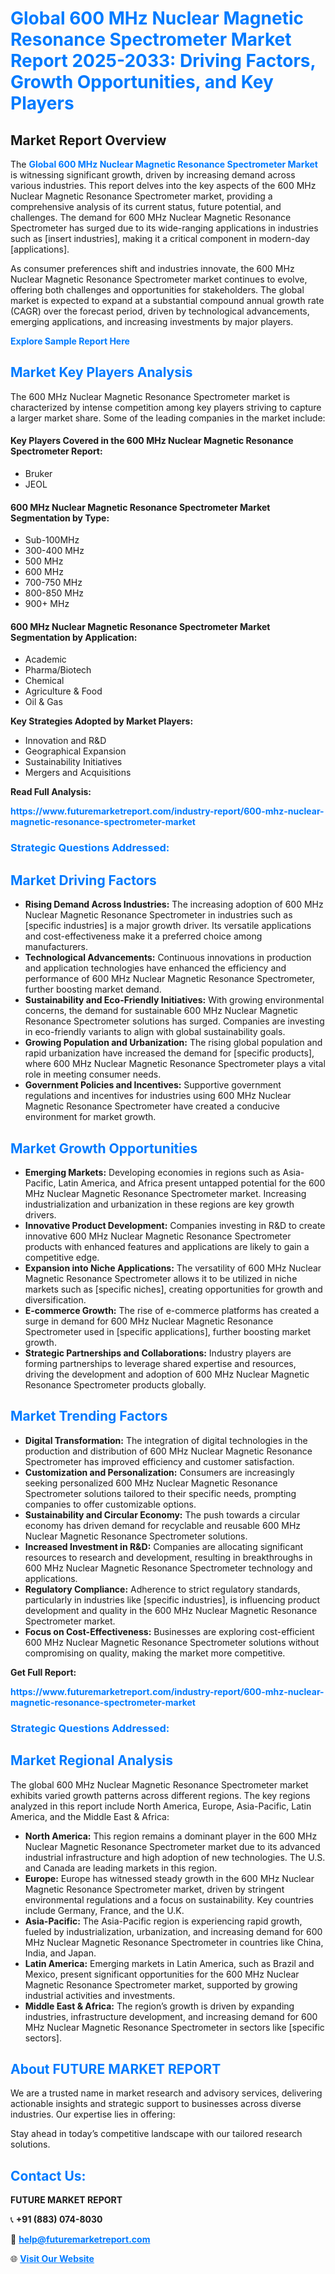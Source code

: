 <h1 style="color: #007BFF;">Global 600 MHz Nuclear Magnetic Resonance Spectrometer Market Report 2025-2033: Driving Factors, Growth Opportunities, and Key Players</h1>

<section id="overview">
<h2>Market Report Overview</h2>
<p>The <a href="https://www.futuremarketreport.com/industry-report/600-mhz-nuclear-magnetic-resonance-spectrometer-market" style="color: #007BFF; text-decoration: none;"><strong>Global 600 MHz Nuclear Magnetic Resonance Spectrometer Market</strong></a> is witnessing significant growth, driven by increasing demand across various industries. This report delves into the key aspects of the 600 MHz Nuclear Magnetic Resonance Spectrometer market, providing a comprehensive analysis of its current status, future potential, and challenges. The demand for 600 MHz Nuclear Magnetic Resonance Spectrometer has surged due to its wide-ranging applications in industries such as [insert industries], making it a critical component in modern-day [applications].</p>
<p>As consumer preferences shift and industries innovate, the 600 MHz Nuclear Magnetic Resonance Spectrometer market continues to evolve, offering both challenges and opportunities for stakeholders. The global market is expected to expand at a substantial compound annual growth rate (CAGR) over the forecast period, driven by technological advancements, emerging applications, and increasing investments by major players.</p>
</section>

<section id="overview">
<p><a href="https://www.futuremarketreport.com/request-sample/reportId=61107" style="color: #007BFF; text-decoration: none;"><strong>Explore Sample Report Here</strong></a></p>
</section>

<section id="key-players">
<h2 style="color: #007BFF;">Market Key Players Analysis</h2>
<p>The 600 MHz Nuclear Magnetic Resonance Spectrometer market is characterized by intense competition among key players striving to capture a larger market share. Some of the leading companies in the market include:</p>
<h4>Key Players Covered in the 600 MHz Nuclear Magnetic Resonance Spectrometer Report:</h4>
<ul><li>Bruker</li><li>JEOL</li></ul>
<h4>600 MHz Nuclear Magnetic Resonance Spectrometer Market Segmentation by Type:</h4>
<ul><li>Sub-100MHz</li><li>300-400 MHz</li><li>500 MHz</li><li>600 MHz</li><li>700-750 MHz</li><li>800-850 MHz</li><li>900+ MHz</li></ul>

<h4>600 MHz Nuclear Magnetic Resonance Spectrometer Market Segmentation by Application:</h4>
<ul><li>Academic</li><li>Pharma/Biotech</li><li>Chemical</li><li>Agriculture &amp; Food</li><li>Oil &amp; Gas</li></ul>
<p><strong>Key Strategies Adopted by Market Players:</strong></p>
<ul>
<li>Innovation and R&D</li>
<li>Geographical Expansion</li>
<li>Sustainability Initiatives</li>
<li>Mergers and Acquisitions</li>
</ul>
</section>

<section>
<p><strong>Read Full Analysis: </strong></p><a href="https://www.futuremarketreport.com/industry-report/600-mhz-nuclear-magnetic-resonance-spectrometer-market" style="color: #007BFF; text-decoration: none;"><strong>https://www.futuremarketreport.com/industry-report/600-mhz-nuclear-magnetic-resonance-spectrometer-market</strong></a>
<h3 style="color: #007BFF;">Strategic Questions Addressed:</h3>
</section>

<section id="driving-factors">
<h2 style="color: #007BFF;">Market Driving Factors</h2>
<ul>
<li><strong>Rising Demand Across Industries:</strong> The increasing adoption of 600 MHz Nuclear Magnetic Resonance Spectrometer in industries such as [specific industries] is a major growth driver. Its versatile applications and cost-effectiveness make it a preferred choice among manufacturers.</li>
<li><strong>Technological Advancements:</strong> Continuous innovations in production and application technologies have enhanced the efficiency and performance of 600 MHz Nuclear Magnetic Resonance Spectrometer, further boosting market demand.</li>
<li><strong>Sustainability and Eco-Friendly Initiatives:</strong> With growing environmental concerns, the demand for sustainable 600 MHz Nuclear Magnetic Resonance Spectrometer solutions has surged. Companies are investing in eco-friendly variants to align with global sustainability goals.</li>
<li><strong>Growing Population and Urbanization:</strong> The rising global population and rapid urbanization have increased the demand for [specific products], where 600 MHz Nuclear Magnetic Resonance Spectrometer plays a vital role in meeting consumer needs.</li>
<li><strong>Government Policies and Incentives:</strong> Supportive government regulations and incentives for industries using 600 MHz Nuclear Magnetic Resonance Spectrometer have created a conducive environment for market growth.</li>
</ul>
</section>

<section id="growth-opportunities">
<h2 style="color: #007BFF;">Market Growth Opportunities</h2>
<ul>
<li><strong>Emerging Markets:</strong> Developing economies in regions such as Asia-Pacific, Latin America, and Africa present untapped potential for the 600 MHz Nuclear Magnetic Resonance Spectrometer market. Increasing industrialization and urbanization in these regions are key growth drivers.</li>
<li><strong>Innovative Product Development:</strong> Companies investing in R&D to create innovative 600 MHz Nuclear Magnetic Resonance Spectrometer products with enhanced features and applications are likely to gain a competitive edge.</li>
<li><strong>Expansion into Niche Applications:</strong> The versatility of 600 MHz Nuclear Magnetic Resonance Spectrometer allows it to be utilized in niche markets such as [specific niches], creating opportunities for growth and diversification.</li>
<li><strong>E-commerce Growth:</strong> The rise of e-commerce platforms has created a surge in demand for 600 MHz Nuclear Magnetic Resonance Spectrometer used in [specific applications], further boosting market growth.</li>
<li><strong>Strategic Partnerships and Collaborations:</strong> Industry players are forming partnerships to leverage shared expertise and resources, driving the development and adoption of 600 MHz Nuclear Magnetic Resonance Spectrometer products globally.</li>
</ul>
</section>

<section id="trending-factors">
<h2 style="color: #007BFF;">Market Trending Factors</h2>
<ul>
<li><strong>Digital Transformation:</strong> The integration of digital technologies in the production and distribution of 600 MHz Nuclear Magnetic Resonance Spectrometer has improved efficiency and customer satisfaction.</li>
<li><strong>Customization and Personalization:</strong> Consumers are increasingly seeking personalized 600 MHz Nuclear Magnetic Resonance Spectrometer solutions tailored to their specific needs, prompting companies to offer customizable options.</li>
<li><strong>Sustainability and Circular Economy:</strong> The push towards a circular economy has driven demand for recyclable and reusable 600 MHz Nuclear Magnetic Resonance Spectrometer solutions.</li>
<li><strong>Increased Investment in R&D:</strong> Companies are allocating significant resources to research and development, resulting in breakthroughs in 600 MHz Nuclear Magnetic Resonance Spectrometer technology and applications.</li>
<li><strong>Regulatory Compliance:</strong> Adherence to strict regulatory standards, particularly in industries like [specific industries], is influencing product development and quality in the 600 MHz Nuclear Magnetic Resonance Spectrometer market.</li>
<li><strong>Focus on Cost-Effectiveness:</strong> Businesses are exploring cost-efficient 600 MHz Nuclear Magnetic Resonance Spectrometer solutions without compromising on quality, making the market more competitive.</li>
</ul>
</section>

<section>
<p><strong>Get Full Report: </strong></p><a href="https://www.futuremarketreport.com/industry-report/600-mhz-nuclear-magnetic-resonance-spectrometer-market" style="color: #007BFF; text-decoration: none;"><strong>https://www.futuremarketreport.com/industry-report/600-mhz-nuclear-magnetic-resonance-spectrometer-market</strong></a>
<h3 style="color: #007BFF;">Strategic Questions Addressed:</h3>
</section>


<section id="regional-analysis">
<h2 style="color: #007BFF;">Market Regional Analysis</h2>
<p>The global 600 MHz Nuclear Magnetic Resonance Spectrometer market exhibits varied growth patterns across different regions. The key regions analyzed in this report include North America, Europe, Asia-Pacific, Latin America, and the Middle East & Africa:</p>
<ul>
<li><strong>North America:</strong> This region remains a dominant player in the 600 MHz Nuclear Magnetic Resonance Spectrometer market due to its advanced industrial infrastructure and high adoption of new technologies. The U.S. and Canada are leading markets in this region.</li>
<li><strong>Europe:</strong> Europe has witnessed steady growth in the 600 MHz Nuclear Magnetic Resonance Spectrometer market, driven by stringent environmental regulations and a focus on sustainability. Key countries include Germany, France, and the U.K.</li>
<li><strong>Asia-Pacific:</strong> The Asia-Pacific region is experiencing rapid growth, fueled by industrialization, urbanization, and increasing demand for 600 MHz Nuclear Magnetic Resonance Spectrometer in countries like China, India, and Japan.</li>
<li><strong>Latin America:</strong> Emerging markets in Latin America, such as Brazil and Mexico, present significant opportunities for the 600 MHz Nuclear Magnetic Resonance Spectrometer market, supported by growing industrial activities and investments.</li>
<li><strong>Middle East & Africa:</strong> The region’s growth is driven by expanding industries, infrastructure development, and increasing demand for 600 MHz Nuclear Magnetic Resonance Spectrometer in sectors like [specific sectors].</li>
</ul>
</section>

<footer>
<h2 style="color: #007BFF;">About FUTURE MARKET REPORT</h2>
<p>We are a trusted name in market research and advisory services, delivering actionable insights and strategic support to businesses across diverse industries. Our expertise lies in offering:</p>

<p>Stay ahead in today’s competitive landscape with our tailored research solutions.</p>

<h2 style="color: #007BFF;">Contact Us:</h2>
<p><strong>FUTURE MARKET REPORT</strong></p>
<p>📞 <strong>+91 (883) 074-8030</strong></p>
<p>📧 <strong><a href="mailto:help@futuremarketreport.com" style="color: #007BFF;">help@futuremarketreport.com</a></strong></p>
<p>🌐 <strong><a href="https://www.futuremarketreport.com/" style="color: #007BFF;">Visit Our Website</a></strong></p>
</footer>